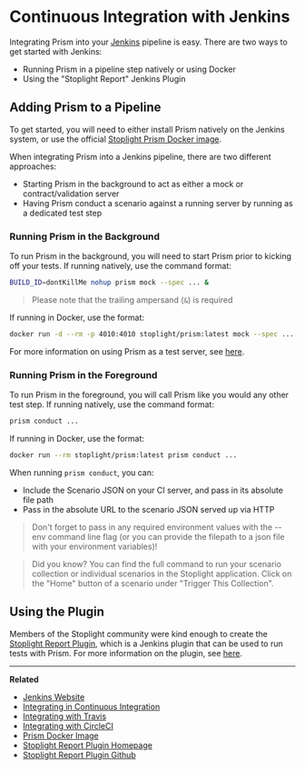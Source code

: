 # Continuous Integration with Jenkins

Integrating Prism into your [Jenkins](https://jenkins.io/) pipeline is easy.
There are two ways to get started with Jenkins:

* Running Prism in a pipeline step natively or using Docker
* Using the "Stoplight Report" Jenkins Plugin

## Adding Prism to a Pipeline

To get started, you will need to either install Prism natively on the Jenkins
system, or use the official [Stoplight Prism Docker image](https://hub.docker.com/r/stoplight/prism/).

When integrating Prism into a Jenkins pipeline, there are two different
approaches:

* Starting Prism in the background to act as either a mock or
  contract/validation server
* Having Prism conduct a scenario against a running server by running as a
  dedicated test step

### Running Prism in the Background

To run Prism in the background, you will need to start Prism prior to kicking
off your tests. If running natively, use the command format:

```sh
BUILD_ID=dontKillMe nohup prism mock --spec ... &
```


> Please note that the trailing ampersand (`&`) is required

If running in Docker, use the format:

```sh
docker run -d --rm -p 4010:4010 stoplight/prism:latest mock --spec ...
```

For more information on using Prism as a test server, see [here](/mocking/introduction).

### Running Prism in the Foreground

To run Prism in the foreground, you will call Prism like you would any other
test step. If running natively, use the command format:

```sh
prism conduct ...
```

If running in Docker, use the format:

```sh
docker run --rm stoplight/prism:latest prism conduct ...
```

When running `prism conduct`, you can:

* Include the Scenario JSON on your CI server, and pass in its absolute file path
* Pass in the absolute URL to the scenario JSON served up via HTTP


> Don't forget to pass in any required environment values with the --env command
> line flag (or you can provide the filepath to a json file with your environment
> variables)!


> Did you know? You can find the full command to run your scenario collection
> or individual scenarios in the Stoplight application. Click on the "Home"
> button of a scenario under "Trigger This Collection".

## Using the Plugin

Members of the Stoplight community were kind enough to create the [Stoplight
Report Plugin](https://github.com/jenkinsci/stoplightio-report-plugin), which is
a Jenkins plugin that can be used to run tests with Prism. For more information
on the plugin, see [here](https://plugins.jenkins.io/stoplightio-report).

---

**Related**

- [Jenkins Website](https://jenkins.io/)
- [Integrating in Continuous Integration](/testing/continuous-integration/overview)
- [Integrating with Travis](/testing/continuous-integration/travis)
- [Integrating with CircleCI](/testing/continuous-integration/circle-ci)
- [Prism Docker Image](https://hub.docker.com/r/stoplight/prism/)
- [Stoplight Report Plugin Homepage](https://plugins.jenkins.io/stoplightio-report)
- [Stoplight Report Plugin Github](https://github.com/jenkinsci/stoplightio-report-plugin)
